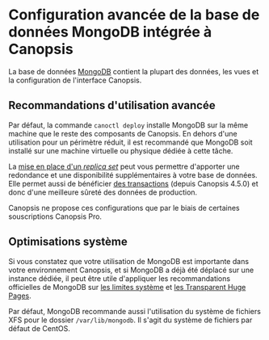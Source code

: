 # Configuration avancée de la base de données MongoDB intégrée à Canopsis

La base de données [MongoDB](https://www.mongodb.com) contient la plupart des données, les vues et la configuration de l'interface Canopsis.

## Recommandations d'utilisation avancée

Par défaut, la commande `canoctl deploy` installe MongoDB sur la même machine que le reste des composants de Canopsis. En dehors d'une utilisation pour un périmètre réduit, il est recommandé que MongoDB soit installé sur une machine virtuelle ou physique dédiée à cette tâche.

La [mise en place d'un *replica set*](https://docs.mongodb.com/manual/replication/) peut vous permettre d'apporter une redondance et une disponibilité supplémentaires à votre base de données. Elle permet aussi de bénéficier [des transactions](https://docs.mongodb.com/manual/core/transactions/) (depuis Canopsis 4.5.0) et donc d'une meilleure sûreté des données de production.

Canopsis ne propose ces configurations que par le biais de certaines souscriptions Canopsis Pro.

## Optimisations système

Si vous constatez que votre utilisation de MongoDB est importante dans votre environnement Canopsis, et si MongoDB a déjà été déplacé sur une instance dédiée, il peut être utile d'appliquer les recommandations officielles de MongoDB sur [les limites système](https://docs.mongodb.com/v4.2/reference/ulimit/#linux-distributions-using-systemd) et [les Transparent Huge Pages](https://docs.mongodb.com/v4.2/tutorial/transparent-huge-pages/).

Par défaut, MongoDB recommande aussi l'utilisation du système de fichiers XFS pour le dossier `/var/lib/mongodb`. Il s'agit du système de fichiers par défaut de CentOS.
